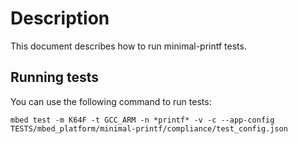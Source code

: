 # Description

This document describes how to run minimal-printf tests.

## Running tests

You can use the following command to run tests:

`mbed test -m K64F -t GCC_ARM -n *printf* -v -c --app-config TESTS/mbed_platform/minimal-printf/compliance/test_config.json`

